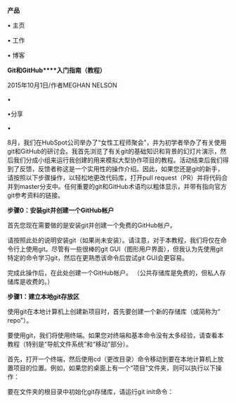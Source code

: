 **产品**

•  主页

•    工作

•    博客

 

**Git****和****GitHub****入门指南（教程）**

2015年10月1日/作者MEGHAN NELSON

•

•分享

•

8月，我们在HubSpot公司举办了“女性工程师聚会”，并为初学者举办了有关使用git和GitHub的研讨会。我首先浏览了有关git的基础知识和背景的幻灯片演示，然后我们分成小组来运行我创建的用来模拟大型协作项目的教程。活动结束后我们得到了反馈，反馈者称这是一个实用性的操作介绍。因此，如果您还是git的新手，请按照以下步骤操作，以轻松地更改代码库，打开pull request（PR）并将代码合并到master分支中。任何重要的git和GitHub术语均以粗体显示，并带有指向官方git参考资料的链接。

 

**步骤****0****：安装****git****并创建一个****GitHub****帐户**

首先您现在需要做的是安装git并创建一个免费的GitHub帐户。

请按照此处的说明安装git（如果尚未安装）。请注意，对于本教程，我们将仅在命令行上使用git。尽管有一些很棒的git GUI（图形用户界面），但我认为先使用git特定的命令学习git，然后在更熟悉该命令后尝试git GUI会更容易。

完成此操作后，在此处创建一个GitHub帐户。 （公共存储库是免费的，但私人存储库是收费的。）

 

**步骤****1****：建立本地****git****存放区**

使用git在本地计算机上创建新项目时，首先要创建一个新的存储库（或简称为“ repo”）。

要使用git，我们将使用终端。如果您对终端和基本命令没有太多经验，请查看本教程（特别是“导航文件系统”和“移动”部分）。

首先，打开一个终端，然后使用cd（更改目录）命令移动到要在本地计算机上放置项目的位置。例如，如果您的桌面上有一个“项目”文件夹，则可以执行以下操作：

 

要在文件夹的根目录中初始化git存储库，请运行git init命令：